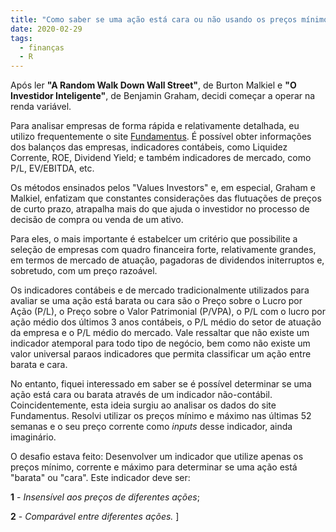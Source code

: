 ```yaml
---
title: "Como saber se uma ação está cara ou não usando os preços mínimo, corrente e máximo?"
date: 2020-02-29
tags:
  - finanças
  - R
---
```

Após ler **"A Random Walk Down Wall Street"**, de Burton Malkiel e **"O Investidor Inteligente"**, de Benjamin Graham, decidi começar a operar na renda variável. 

Para analisar empresas de forma rápida e relativamente detalhada, eu utilizo frequentemente o site [Fundamentus](https://www.fundamentus.com.br/). É possível obter informações dos balanços das empresas, indicadores contábeis, como Liquidez Corrente,
ROE, Dividend Yield; e também indicadores de mercado, como P/L, EV/EBITDA, etc.

Os métodos ensinados pelos "Values Investors" e, em especial, Graham e Malkiel, enfatizam que constantes considerações
das flutuações de preços de curto prazo, atrapalha mais do que ajuda o investidor no processo de decisão de
compra ou venda de um ativo. 

Para eles, o mais importante é estabelcer um critério que possibilite a seleção de empresas com quadro financeira forte,
relativamente grandes, em termos de mercado de atuação, pagadoras de dividendos initerruptos e, sobretudo, com um preço razoável. 

Os indicadores contábeis e de mercado tradicionalmente utilizados para avaliar se uma  ação está barata ou cara são o Preço sobre o Lucro por Ação (P/L), 
o Preço sobre o Valor Patrimonial (P/VPA), o P/L com o lucro por ação médio dos últimos 3 anos contábeis,
o P/L médio do setor de atuação da empresa e o P/L médio do mercado. Vale ressaltar que não existe um indicador atemporal 
para todo tipo de negócio, bem como não existe um valor universal paraos indicadores que permita classificar um ação entre barata e cara. 

No entanto, fiquei interessado em saber se é possível determinar se uma ação está
cara ou barata através de um indicador não-contábil. Coincidentemente, esta ideia surgiu ao analisar os dados
do site Fundamentus. Resolvi utilizar os preços mínimo e máximo nas últimas 52 semanas e o seu preço corrente como *inputs* desse
indicador, ainda imaginário.

O desafio estava feito: Desenvolver um indicador que utilize apenas os preços mínimo, corrente e máximo para determinar se uma ação
está "barata" ou "cara". Este indicador deve ser:

**1** - *Insensível aos preços de diferentes ações*; 

**2** - *Comparável entre diferentes ações.*
]
